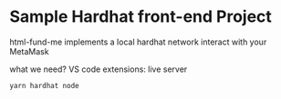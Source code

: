 # Sample Hardhat front-end Project

html-fund-me implements a local hardhat network interact with your MetaMask 

what we need?
VS code extensions: live server

```shell
yarn hardhat node


```
